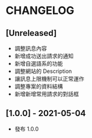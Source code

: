 # CHANGELOG

## [Unreleased]

* 調整訊息內容
* 新增成功送出請求的通知
* 新增自選語系的功能
* 調整網站的 Description
* 讓訊息上限機制可以正常運作
* 調整專案的資料結構
* 新增新增常用請求的對話框

## [1.0.0] - 2021-05-04

* 發布 1.0.0
